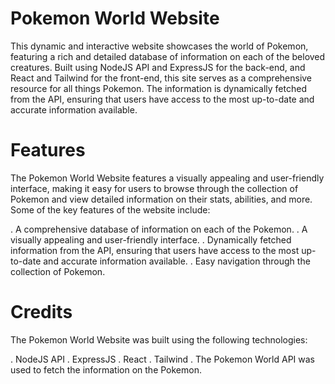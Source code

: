# Pokemon World Website

This dynamic and interactive website showcases the world of Pokemon, featuring a rich and detailed database of information on each of the beloved creatures. Built using NodeJS API and ExpressJS for the back-end, and React and Tailwind for the front-end, this site serves as a comprehensive resource for all things Pokemon. The information is dynamically fetched from the API, ensuring that users have access to the most up-to-date and accurate information available.

# Features

The Pokemon World Website features a visually appealing and user-friendly interface, making it easy for users to browse through the collection of Pokemon and view detailed information on their stats, abilities, and more. Some of the key features of the website include:

. A comprehensive database of information on each of the Pokemon.
. A visually appealing and user-friendly interface.
. Dynamically fetched information from the API, ensuring that users have access to the most up-to-date and accurate information available.
. Easy navigation through the collection of Pokemon.

# Credits
The Pokemon World Website was built using the following technologies:

.  NodeJS API
.  ExpressJS
.  React
.  Tailwind
.  The Pokemon World API was used to fetch the information on the Pokemon.
